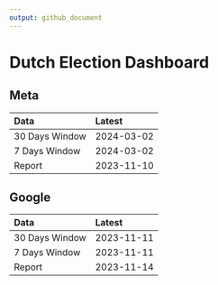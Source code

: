```yaml
---
output: github_document
---
```


# Dutch Election Dashboard



## Meta


|Data           |Latest     |
|:--------------|:----------|
|30 Days Window |2024-03-02 |
|7 Days Window  |2024-03-02 |
|Report         |2023-11-10 |

## Google


|Data           |Latest     |
|:--------------|:----------|
|30 Days Window |2023-11-11 |
|7 Days Window  |2023-11-11 |
|Report         |2023-11-14 |
